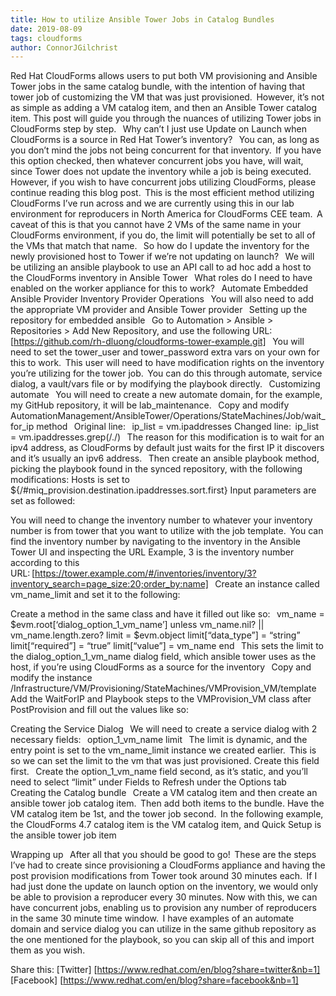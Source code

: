 ```yaml
---
title: How to utilize Ansible Tower Jobs in Catalog Bundles 
date: 2019-08-09
tags: cloudforms
author: ConnorJGilchrist
---
```


Red Hat CloudForms allows users to put both VM provisioning and Ansible Tower jobs in the same catalog bundle, with the intention of having that tower job of customizing the VM that was just provisioned.  However, it’s not as simple as adding a VM catalog item, and then an Ansible Tower catalog item. This post will guide you through the nuances of utilizing Tower jobs in CloudForms step by step.
  
Why can’t I just use Update on Launch when CloudForms is a source in Red Hat Tower’s inventory?
  
You can, as long as you don’t mind the jobs not being concurrent for that inventory.  If you have this option checked, then whatever concurrent jobs you have, will wait, since Tower does not update the inventory while a job is being executed.
  
However, if you wish to have concurrent jobs utilizing CloudForms, please continue reading this blog post.  This is the most efficient method utilizing CloudForms I’ve run across and we are currently using this in our lab environment for reproducers in North America for CloudForms CEE team.  A caveat of this is that you cannot have 2 VMs of the same name in your CloudForms environment, if you do, the limit will potentially be set to all of the VMs that match that name.
  
So how do I update the inventory for the newly provisioned host to Tower if we’re not updating on launch?
  
We will be utilizing an ansible playbook to use an API call to ad hoc add a host to the CloudForms inventory in Ansible Tower
  
What roles do I need to have enabled on the worker appliance for this to work?
  
Automate
Embedded Ansible
Provider Inventory
Provider Operations
  
You will also need to add the appropriate VM provider and Ansible Tower provider
  
Setting up the repository for embedded ansible
  
Go to Automation > Ansible > Repositories > Add New Repository, and use the following URL:
[https://github.com/rh-dluong/cloudforms-tower-example.git]
  
You will need to set the tower_user and tower_password extra vars on your own for this to work.  This user will need to have modification rights on the inventory you’re utilizing for the tower job.  You can do this through automate, service dialog, a vault/vars file or by modifying the playbook directly.
  
Customizing automate
  
You will need to create a new automate domain, for the example, my GitHub repository, it will be lab_maintenance.
  
Copy and modify AutomationManagement/AnsibleTower/Operations/StateMachines/Job/wait_for_ip method
  
Original line:   ip_list = vm.ipaddresses
Changed line:  ip_list = vm.ipaddresses.grep(/\./)
  
The reason for this modification is to wait for an ipv4 address, as CloudForms by default just waits for the first IP it discovers and it’s usually an ipv6 address.
  
Then create an ansible playbook method, picking the playbook found in the synced repository, with the following modifications:
Hosts is set to ${/#miq_provision.destination.ipaddresses.sort.first}
Input parameters are set as followed:

You will need to change the inventory number to whatever your inventory number is from tower that you want to utilize with the job template.  You can find the inventory number by navigating to the inventory in the Ansible Tower UI and inspecting the URL
Example, 3 is the inventory number according to this URL: [https://tower.example.com/#/inventories/inventory/3?inventory_search=page_size:20;order_by:name]
  
Create an instance called vm_name_limit and set it to the following:

Create a method in the same class and have it filled out like so:
  
vm_name = $evm.root[‘dialog_option_1_vm_name’]
unless vm_name.nil? || vm_name.length.zero?
limit = $evm.object
limit[“data_type”] = “string”
limit[“required”] = “true”
limit[“value”] = vm_name
end
  
This sets the limit to the dialog_option_1_vm_name dialog field, which ansible tower uses as the host, if you’re using CloudForms as a source for the inventory
  
Copy and modify the instance /Infrastructure/VM/Provisioning/StateMachines/VMProvision_VM/template
  
Add the WaitForIP and Playbook steps to the VMProvision_VM class after PostProvision and fill out the values like so:

Creating the Service Dialog
  
We will need to create a service dialog with 2 necessary fields:
  
option_1_vm_name
limit
  
The limit is dynamic, and the entry point is set to the vm_name_limit instance we created earlier.  This is so we can set the limit to the vm that was just provisioned. Create this field first.
  
Create the option_1_vm_name field second, as it’s static, and you’ll need to select “limit” under Fields to Refresh under the Options tab
  
Creating the Catalog bundle
  
Create a VM catalog item and then create an ansible tower job catalog item.  Then add both items to the bundle. Have the VM catalog item be 1st, and the tower job second.  In the following example, the CloudForms 4.7 catalog item is the VM catalog item, and Quick Setup is the ansible tower job item

Wrapping up
  
After all that you should be good to go!  These are the steps I’ve had to create since provisioning a CloudForms appliance and having the post provision modifications from Tower took around 30 minutes each.  If I had just done the update on launch option on the inventory, we would only be able to provision a reproducer every 30 minutes. Now with this, we can have concurrent jobs, enabling us to provision any number of reproducers in the same 30 minute time window.  I have examples of an automate domain and service dialog you can utilize in the same github repository as the one mentioned for the playbook, so you can skip all of this and import them as you wish.

Share this:
[Twitter] [https://www.redhat.com/en/blog?share=twitter&nb=1]
[Facebook] [https://www.redhat.com/en/blog?share=facebook&nb=1]
